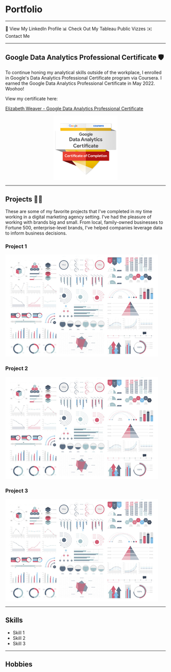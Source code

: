 # Portfolio
---

👥 View My LinkedIn Profile   📊 Check Out My Tableau Public Vizzes   ✉️ Contact Me

---
## Google Data Analytics Professional Certificate 🛡️
To continue honing my analytical skills outside of the workplace, I enrolled in Google's Data Analytics Professional Certificate program via Coursera. I earned the Google Data Analytics Professional Certificate in May 2022. Woohoo! 

View my certificate here:

[Elizabeth Weaver - Google Data Analytics Professional Certificate](https://www.coursera.org/account/accomplishments/specialization/certificate/PPEAD2Y7NGYW "Google Data Analytics Professional Certificate")
<center><img src="images/google-data-analytics-certificate-badge.png" width="40%"/></center>

---

## Projects 👩‍💻
These are some of my favorite projects that I've completed in my time working in a digital marketing agency setting. I've had the pleasure of working with brands big and small. From local, family-owned businesses to Fortune 500, enterprise-level brands, I've helped companies leverage data to inform business decisions.

### Project 1
<img src="images/dummy_thumbnail.jpg?raw=true"/>

### Project 2
<img src="images/dummy_thumbnail.jpg?raw=true"/>

### Project 3
<img src="images/dummy_thumbnail.jpg?raw=true"/>

---

## Skills

- Skill 1
- Skill 2
- Skill 3

---

## Hobbies
